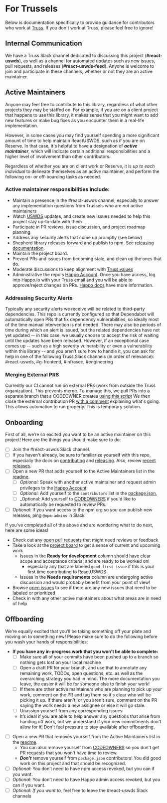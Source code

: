 # For Trussels

Below is documentation specifically to provide guidance for contributors who work at [Truss](https://github.com/trussworks). If you don't work at Truss, please feel free to ignore!

## Internal Communication

We have a Truss Slack channel dedicated to discussing this project (**#react-uswds**), as well as a channel for automated updates such as new issues, pull requests, and releases (**#react-uswds-feed**). Anyone is welcome to join and participate in these channels, whether or not they are an active maintainer.

## Active Maintainers

Anyone may feel free to contribute to this library, regardless of what other projects they may be staffed on. For example, if you are on a client project that happens to use this library, it makes sense that you might want to add new features or make bug fixes as you encounter them in a real-life implementation.

However, in some cases you may find yourself spending a more significant amount of time to help maintain ReactUSWDS, such as if you are on Reserve. In that case, it's helpful to have a designation of **_active maintainer_**, which will indicate certain additional responsibilities and a higher level of involvement than other contributors.

Regardless of whether you are on client work or Reserve, it is _up to each individual_ to delineate themselves as an active maintainer, and perform the following on- or off-boarding tasks as needed.

### Active maintainer responsibilities include:

- Maintain a presence in the #react-uswds channel, especially to answer any implementation questions from Trussels who are _not_ active maintainers
- Watch [USWDS](https://github.com/uswds/uswds) updates, and create new issues needed to help this project stay up-to-date with them
- Participate in PR reviews, issue discussion, and project roadmap planning
- Address any security alerts that come up promptly (see below)
- Shepherd library releases forward and publish to npm. See [releasing documentation](./docs/for_trussels.md).
- Maintain the project board.
- Prevent PRs and issues from becoming stale, and clean up the ones that do.
- Moderate discussions to keep alignment with [Truss values](https://truss.works/values)
- Administrative the repo's [Happo Account](https://happo.io/). Once you have access, log into Happo.io with your Truss email and you will be able to approve/reject changes on PRs. [Happo docs](https://docs.happo.io/docs/getting-started) have more information.

### Addressing Security Alerts

Typically any security alerts we receive will be related to third-party dependencies. This repo is currently configured so that Dependabot will automatically open PRs that fix dependency vulnerabilities, so ideally most of the time manual intervention is not needed. There may also be periods of time during which an alert is issued, but the related dependencies have not yet updated -- in this case, we usually choose to accept the risk of waiting until the updates have been released. However, if an exceptional case comes up -- such as a high severity vulnerability or even a vulnerability within this library -- and you aren't sure how to handle it, you can ask for help in one of the following Truss Slack channels (in order of relevance): #react-uswds, #g-frontend, #infrasec, #engineering

### Merging External PRS

Currently our CI cannot run on external PRs (work from outside the Truss organization). This prevents merge. To manage this, we pull PRs into a separate branch that a CODEOWNER creates [using this script](https://github.com/jklukas/git-push-fork-to-upstream-branch) We then close the external contribution PR [with a comment](https://github.com/trussworks/react-uswds/pull/375#issuecomment-668116811) explaining what's going. This allows automation to run properly. This is temporary solution.

## Onboarding

First of all, we’re so excited you want to be an active maintainer on this project! Here are the things you should make sure to do:

- [ ] Join the #react-uswds Slack channel.
- [ ] If you haven't already, be sure to familiarize yourself with this repo, especially the docs on [contributing](./contributing.md) and [releasing](./releasing.md). Also, review [recent releases](https://github.com/trussworks/react-uswds/releases).
- [ ] Open a new PR that adds yourself to the Active Maintainers list in the [readme](../README.md).
  - [ ] _Optional:_ Speak with another active maintainer and request admin privileges to the [Happo Account](https://happo.io/)
  - [ ] _Optional:_ Add yourself to the `contributors` list in the [package.json](../package.json),
  - [ ] \_Optional: Add yourself to [CODEOWNERS](../CODEOWNERS) if you'd like to automatically be requested to review PRs.
- [ ] _Optional:_ If you want access to the npm org so you can publish new releases, ping `@npm-admins` in Slack

If you've completed all of the above and are wondering what to do next, here are some ideas!

- Check out any [open pull requests](https://github.com/trussworks/react-uswds/pulls) that might need reviews or feedback
- Take a look at the [project board](https://github.com/trussworks/react-uswds/projects/1) to get a sense of current and upcoming work
  - Issues in the **Ready for development** column should have clear scope and acceptance criteria, and are ready to be worked on!
    - especially any that are labeled `good first issue` if this is your first time contributing to ReactUSWDS
  - Issues in the **Needs requirements** column are undergoing active discussion and would probably benefit from your point of view!
- Browse [open issues](https://github.com/trussworks/react-uswds/issues) to see if there are any new issues that need to be labeled or prioritized
- Check in with any other active maintainers about what areas are in need of help

## Offboarding

We’re equally excited that you’ll be taking something off your plate and moving on to something new! Please make sure to do the following before you wash your hands of responsibilities:

- **If you have any in-progress work that you won't be able to complete:**
  - [ ] Make sure all of your commits have been pushed up to a branch so nothing gets lost on your local machine
  - [ ] Open a draft PR for your branch, and use that to annotate any remaining work, TODOs, open questions, etc. as well as the overarching strategy you had in mind. The more documentation you leave, the easier it will be for someone else to finish your work!
  - [ ] If there are other active maintainers who are planning to pick up your work, comment on the PR and tag them so it's clear who will be picking it up. If there aren't, or you aren't sure, comment on the PR saying the work needs a new assignee or else it will go stale.
  - [ ] Unassign yourself from any corresponding issues
  - It’s ideal if you are able to help answer any questions that arise from handing off work, but we understand if your new commitments don't allow for it! Don't feel pressure to stay available after offboarding.
- [ ] Open a new PR that removes yourself from the Active Maintainers list in the [readme](../README.md).
  - You can also remove yourself from [CODEOWNERS](../CODEOWNERS) so you don't get PR requests that you won't have time to review.
  - **_Don't_** remove yourself from `package.json` contributors! You did good work on this project and that should be recognized.
- [ ] _Optional:_ You don’t need to have npm access revoked, but you can if you want.
- [ ] _Optional:_ You don’t need to have Happo admin access revoked, but you can if you want.
- [ ] _Optional: If you want to,_ feel free to leave the #react-uswds Slack channels
